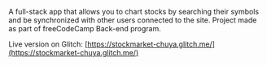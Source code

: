 A full-stack app that allows you to chart stocks by searching their symbols and be synchronized with other users connected to the site. Project made as part of freeCodeCamp Back-end program.

Live version on Glitch: 
[https://stockmarket-chuya.glitch.me/](https://stockmarket-chuya.glitch.me/)
